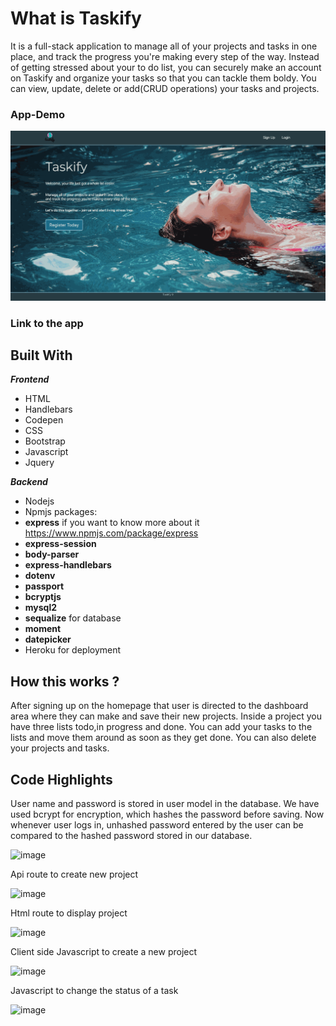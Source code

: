 # What is Taskify
It is a full-stack application to manage all of your projects and tasks in one place, and track the progress you're making every step of the way.
Instead of getting stressed about your to do list, you can securely make an account on Taskify and organize your tasks so that you can tackle them boldy. 
You can view, update, delete or add(CRUD operations) your tasks and projects.

### App-Demo
![](\public\assets\images\taskify.gif)


### Link to the app


## Built With

***Frontend***
- HTML
- Handlebars
- Codepen
- CSS
- Bootstrap
- Javascript
- Jquery

***Backend***
- Nodejs
- Npmjs packages: 
- **express**  if you want to know more about it https://www.npmjs.com/package/express
- **express-session**
- **body-parser**
- **express-handlebars**
- **dotenv**
- **passport**
- **bcryptjs**
- **mysql2**
- **sequalize** for database
- **moment**
- **datepicker**
- Heroku for deployment

## How this works ?
 After signing up on the homepage that user is directed to the dashboard area where they can make and save their new projects. Inside a project you have three lists todo,in progress and done. You can add your tasks to the lists and move them around as soon as they get done. You can also delete your projects and tasks. 
 
 ## Code Highlights

User name and password is stored in user model in the database. We have used bcrypt for encryption, which hashes the password before saving.
Now whenever user logs in, unhashed password entered by the user can be compared to the hashed password stored in our database.

![image](https://user-images.githubusercontent.com/54960706/73137226-bfcdaf00-400a-11ea-8632-e6069feacaf6.png)


Api route to create new project

![image](https://user-images.githubusercontent.com/54960706/73137180-4930b180-400a-11ea-9780-da7b4c873712.png)

Html route to display project

![image](https://user-images.githubusercontent.com/54960706/73137266-310d6200-400b-11ea-8e6f-fc7c92b28fd2.png)

Client side Javascript to create a new project

![image](https://user-images.githubusercontent.com/54960706/73137333-d0325980-400b-11ea-9c8d-114c360e3cfe.png)

Javascript to change the status of a task

![image](https://user-images.githubusercontent.com/54960706/73137384-3a4afe80-400c-11ea-84da-44b89a455882.png)
